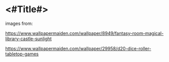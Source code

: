 #  <#Title#>

images from:

https://www.wallpapermaiden.com/wallpaper/8949/fantasy-room-magical-library-castle-sunlight

https://www.wallpapermaiden.com/wallpaper/29958/d20-dice-roller-tabletop-games


